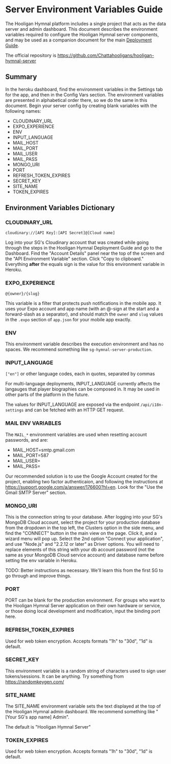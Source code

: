 # Server Environment Variables Guide

The Hooligan Hymnal platform includes a single project that acts as the data server and admin dashboard. This document describes the environment variables required to configure the Hooligan Hymnal server components, and may be used as a companion document for the main [Deployment Guide](_deployment.md).

The official repository is <https://github.com/Chattahooligans/hooligan-hymnal-server>

## Summary

In the heroku dashboard, find the environment variables in the Settings tab for the app, and then in the Config Vars section. The environment variables are presented in alphabetical order there, so we do the same in this document. Begin your server config by creating blank variables with the following names:

- CLOUDINARY_URL
- EXPO_EXPERIENCE
- ENV
- INPUT_LANGUAGE
- MAIL_HOST
- MAIL_PORT
- MAIL_USER
- MAIL_PASS
- MONGO_URI
- PORT
- REFRESH_TOKEN_EXPIRES
- SECRET_KEY
- SITE_NAME
- TOKEN_EXPIRES

## Environment Variables Dictionary

### CLOUDINARY_URL

`cloudinary://[API Key]:[API Secret]@[Cloud name]`

Log into your SG's Cloudinary account that was created while going through the steps in the Hooligan Hymnal Deployment Guide and go to the Dashboard. Find the "Account Details" panel near the top of the screen and the "API Environment Variable" section. Click "Copy to clipboard." Everything **after** the equals sign is the value for this environment variable in Heroku.

### EXPO_EXPERIENCE

`@{owner}/{slug}`

This variable is a filter that protects push notifications in the mobile app. It uses your Expo account and app name (with an @-sign at the start and a forward-slash as a separator), and should match the `owner` and `slug` values in the `.expo` section of `app.json` for your mobile app exactly.

### ENV

This environment variable describes the execution environment and has no spaces. We recommend something like `sg-hymnal-server-production`.

### INPUT_LANGUAGE

`["en"]` or other language codes, each in quotes, separated by commas

For multi-language deployments, INPUT_LANGUAGE currently affects the langauges that player biographies can be composed in. It may be used in other parts of the platform in the future.

The values for INPUT_LANGUAGE are exposed via the endpoint `/api/i18n-settings` and can be fetched with an HTTP GET request.

### MAIL ENV VARIABLES

The `MAIL_*` environment variables are used when resetting account passwords, and are:

- MAIL_HOST=smtp.gmail.com
- MAIL_PORT=587
- MAIL_USER=
- MAIL_PASS=

Our recommended solution is to use the Google Account created for the project, enabling two factor authenticaion, and following the instructions at <https://support.google.com/a/answer/176600?hl=en>. Look for the "Use the Gmail SMTP Server" section.

### MONGO_URI

This is the connection string to your database. After logging into your SG's MongoDB Cloud account, select the project for your production database from the dropdown in the top left, the Clusters option in the side menu, and find the "CONNECT" button in the main view on the page. Click it, and a wizard menu will pop up. Select the 2nd option "Connect your application", and use "Node.js" and "2.2.12 or later" as Driver options. You will need to replace elements of this string with your db account password (not the same as your MongoDB Cloud service account) and database name before setting the env variable in Heroku.

TODO: Better instructions as necessary. We'll learn this from the first SG to go through and improve things.

### PORT

PORT can be blank for the production environment. For groups who want to the Hooligan Hymnal Server application on their own hardware or service, or those doing local development and modification, input the binding port here.

### REFRESH_TOKEN_EXPIRES

Used for web token encryption. Accepts formats "1h" to "30d", "1d" is default.

### SECRET_KEY

This environment variable is a random string of characters used to sign user tokens/sessions. It can be anything. Try something from <https://randomkeygen.com/>

### SITE_NAME

The SITE_NAME environment variable sets the text displayed at the top of the Hooligan Hymnal admin dashboard. We recommend something like "[Your SG's app name] Admin".

The default is "Hooligan Hymnal Server"

### TOKEN_EXPIRES

Used for web token encryption. Accepts formats "1h" to "30d", "1d" is default.
